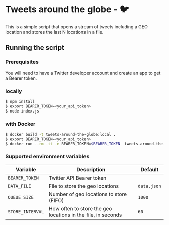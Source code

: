 # Tweets around the globe - 🐦

This is a simple script that opens a stream of tweets including a GEO location and stores the last N locations in a file.

## Running the script

### Prerequisites
You will need to have a Twitter developer account and create an app to get a Bearer token.

### locally

```bash
$ npm install
$ export BEARER_TOKEN=<your_api_token>
$ node index.js
```

### with Docker

```bash
$ docker build -t tweets-around-the-globe:local .
$ export BEARER_TOKEN=<your_api_token>
$ docker run --rm -it -e BEARER_TOKEN=$BEARER_TOKEN  tweets-around-the-globe:local
```

### Supported environment variables

| Variable | Description | Default |
| --- | --- | --- |
| `BEARER_TOKEN` | Twitter API Bearer token | |
| `DATA_FILE` | File to store the geo locations | `data.json` |
| `QUEUE_SIZE` | Number of geo locations to store (FIFO) | `1000` |
| `STORE_INTERVAL` | How often to store the geo locations in the file, in seconds | `60` |
